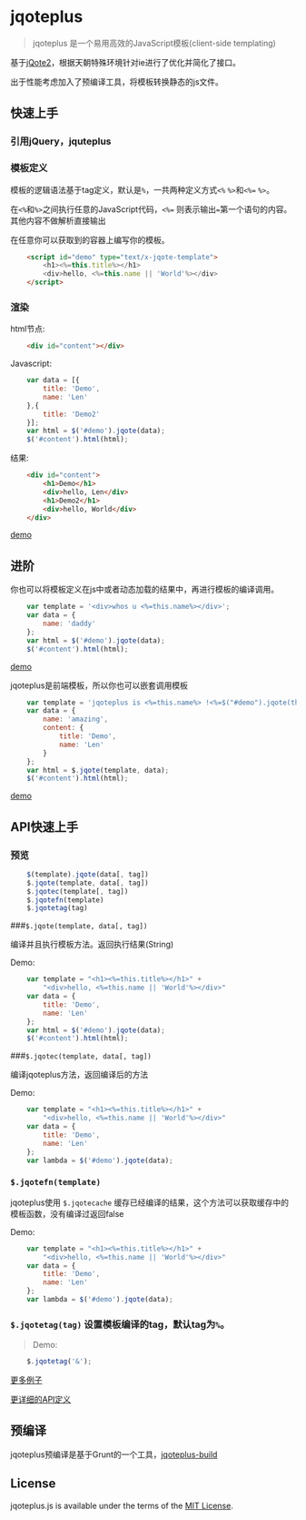 jqoteplus
=========
>jqoteplus 是一个易用高效的JavaScript模板(client-side templating)

基于[jQote2](https://github.com/aefxx/jQote2)，根据天朝特殊环境针对ie进行了优化并简化了接口。

出于性能考虑加入了预编译工具，将模板转换静态的js文件。

## 快速上手

### 引用jQuery，jquteplus

### 模板定义
模板的逻辑语法基于tag定义，默认是`%`，一共两种定义方式`<%` `%>`和`<%=` `%>`。

在`<%`和`%>`之间执行任意的JavaScript代码，`<%=` 则表示输出`=`第一个语句的内容。其他内容不做解析直接输出

在任意你可以获取到的容器上编写你的模板。

```html
    <script id="demo" type="text/x-jqote-template">
        <h1><%=this.title%></h1>
        <div>hello, <%=this.name || 'World'%></div>
    </script>
```
### 渲染
html节点:
```html
    <div id="content"></div>
```
Javascript:
```js
    var data = [{
        title: 'Demo',
        name: 'Len'
    },{
        title: 'Demo2'
    }];
    var html = $('#demo').jqote(data);
    $('#content').html(html);
```
结果:
```html
    <div id="content">
        <h1>Demo</h1>
        <div>hello, Len</div>
        <h1>Demo2</h1>
        <div>hello, World</div>
    </div>
```
[demo](src/demo/demo.html)

## 进阶
你也可以将模板定义在js中或者动态加载的结果中，再进行模板的编译调用。

```js
    var template = '<div>whos u <%=this.name%></div>';
    var data = {
        name: 'daddy'
    };
    var html = $('#demo').jqote(data);
    $('#content').html(html);
```
[demo](src/demo/demo.html)

jqoteplus是前端模板，所以你也可以嵌套调用模板
```js
    var template = 'jqoteplus is <%=this.name%> !<%=$("#demo").jqote(this.content);%>';
    var data = {
        name: 'amazing',
        content: {
            title: 'Demo',
            name: 'Len'
        }
    };
    var html = $.jqote(template, data);
    $('#content').html(html);
```
[demo](src/demo/demo.html)

## API快速上手

### 预览
```js
    $(template).jqote(data[, tag])
    $.jqote(template, data[, tag])
    $.jqotec(template[, tag])
    $.jqotefn(template)
    $.jqotetag(tag)
```
###`$.jqote(template, data[, tag])`
    
编译并且执行模板方法。返回执行结果(String)

Demo:
```js
    var template = "<h1><%=this.title%></h1>" +
        "<div>hello, <%=this.name || 'World'%></div>"
    var data = {
        title: 'Demo',
        name: 'Len'
    };
    var html = $('#demo').jqote(data);
    $('#content').html(html);
```

###`$.jqotec(template, data[, tag])` 

编译jqoteplus方法，返回编译后的方法

Demo:
```js
    var template = "<h1><%=this.title%></h1>" +
        "<div>hello, <%=this.name || 'World'%></div>"
    var data = {
        title: 'Demo',
        name: 'Len'
    };
    var lambda = $('#demo').jqote(data);
```

### `$.jqotefn(template)`

jqoteplus使用 `$.jqotecache` 缓存已经编译的结果，这个方法可以获取缓存中的模板函数，没有编译过返回false

Demo:
```js
    var template = "<h1><%=this.title%></h1>" +
        "<div>hello, <%=this.name || 'World'%></div>"
    var data = {
        title: 'Demo',
        name: 'Len'
    };
    var lambda = $('#demo').jqote(data);
```

### `$.jqotetag(tag)` 设置模板编译的tag，默认tag为`%`。

>Demo:
```js
    $.jqotetag('&');
```

    
    

[更多例子](https://github.com/ntesmail/jqoteplus/blob/master/demo/demo.html)

[更详细的API定义](https://github.com/ntesmail/jqoteplus/blob/master/doc/api.md)

## 预编译
jqoteplus预编译是基于Grunt的一个工具，[jqoteplus-build](https://github.com/ntesmail/jqoteplus-build)

## License
jqoteplus.js is available under the terms of the [MIT License](https://github.com/ntesmail/jqoteplus/blob/master/LICENSE).